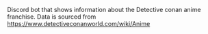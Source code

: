 Discord bot that shows information about the Detective conan anime franchise. Data is sourced from https://www.detectiveconanworld.com/wiki/Anime
